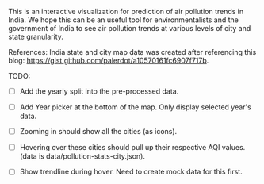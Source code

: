 This is an interactive visualization for prediction of air pollution trends in India.
We hope this can be an useful tool for environmentalists and the government of India to see air pollution trends at various levels of
city and state granularity.

References:
India state and city map data was created after referencing this blog: https://gist.github.com/palerdot/a10570161fc6907f717b.

TODO:

- [ ] Add the yearly split into the pre-processed data.  
- [ ] Add Year picker at the bottom of the map. Only display selected year's data.  

- [ ] Zooming in should show all the cities (as icons).  
- [ ] Hovering over these cities should pull up their respective AQI values. (data is data/pollution-stats-city.json).  

- [ ] Show trendline during hover. Need to create mock data for this first.  
